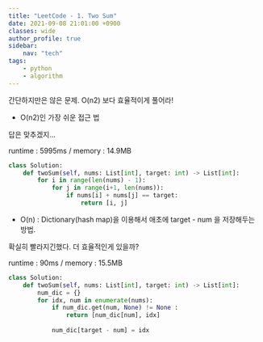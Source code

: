 ```yaml
---
title: "LeetCode - 1. Two Sum"
date: 2021-09-08 21:01:00 +0900
classes: wide
author_profile: true
sidebar:
    nav: "tech"
tags:
    - python
    - algorithm
---
```


간단하지만은 않은 문제. O(n2) 보다 효율적이게 풀어라!

- O(n2)인 가장 쉬운 접근 법

답은 맞추겠지...

runtime : 5995ms / memory : 14.9MB

```python
class Solution:
    def twoSum(self, nums: List[int], target: int) -> List[int]:
        for i in range(len(nums) - 1):
            for j in range(i+1, len(nums)):
                if nums[i] + nums[j] == target:
                    return [i, j]
```

- O(n) : Dictionary(hash map)을 이용해서 애초에 target - num 을 저장해두는 방법.

확실히 빨라지긴했다. 더 효율적인게 있을까?

runtime : 90ms / memory : 15.5MB

```python
class Solution:
    def twoSum(self, nums: List[int], target: int) -> List[int]:
        num_dic = {}
        for idx, num in enumerate(nums):
            if num_dic.get(num, None) != None :
                return [num_dic[num], idx]
            
            num_dic[target - num] = idx
```